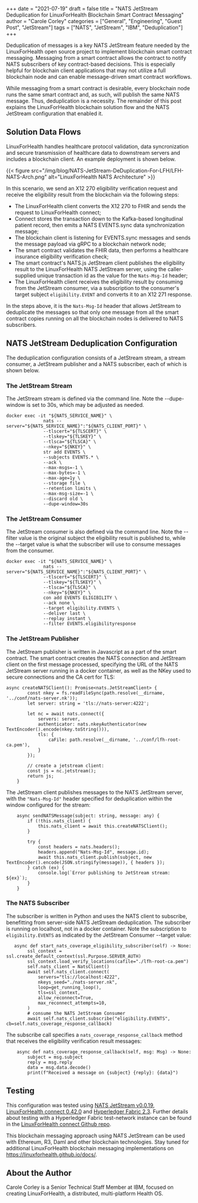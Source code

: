 +++
date = "2021-07-19"
draft = false
title = "NATS JetStream Deduplication for LinuxForHealth Blockchain Smart Contract Messaging"
author = "Carole Corley"
categories = ["General", "Engineering", "Guest Post", "JetStream"]
tags = ["NATS", "JetStream", "IBM", "Deduplication"]
+++

Deduplication of messages is a key NATS JetStream feature needed by the LinuxForHealth open source project to implement blockchain smart contract messaging.  Messaging from a smart contract allows the contract to notify NATS subscribers of key contract-based decisions.  This is especially helpful for blockchain client applications that may not utilize a full blockchain node and can enable message-driven smart contract workflows.

While messaging from a smart contract is desirable, every blockchain node runs the same smart contract and, as such, will publish the same NATS message.  Thus, deduplication is a necessity.  The remainder of this post explains the LinuxForHealth blockchain solution flow and the NATS JetStream configuration that enabled it.

## Solution Data Flows
LinuxForHealth handles healthcare protocol validation, data syncronization and secure transmission of healthcare data to downstream servers and includes a blockchain client.  An example deployment is shown below.

{{< figure src="/img/blog/NATS-JetStream-DeDuplication-For-LFH/LFH-NATS-Arch.png" alt="LinuxForHealth NATS Architecture" >}}

In this scenario, we send an X12 270 eligibility verification request and receive the eligibility result from the blockchain via the following steps:
- The LinuxForHealth client converts the X12 270 to FHIR and sends the request to LinuxForHealth connect;
- Connect stores the transaction down to the Kafka-based longitudinal patient record, then emits a NATS EVENTS.sync data synchronization message;
- The blockchain client is listening for EVENTS.sync messages and sends the message payload via gRPC to a blockchain network node;
- The smart contract validates the FHIR data, then performs a healthcare insurance eligibility verification check;
- The smart contract's NATS.js JetStream client publishes the eligibility result to the LinuxForHealth NATS JetStream server, using the caller-supplied unique transaction id as the value for the `Nats-Msg-Id` header;
- The LinuxForHealth client receives the eligibility result by consuming from the JetStream consumer, via a subscription to the consumer's target subject `eligibility.EVENT` and converts it to an X12 271 response.

In the steps above, it is the `Nats-Msg-Id` header that allows JetStream to deduplicate the messages so that only one message from all the smart contract copies running on all the blockchain nodes is delivered to NATS subscribers.

## NATS JetStream Deduplication Configuration
The deduplication configuration consists of a JetStream stream, a stream consumer, a JetStream publisher and a NATS subscriber, each of which is shown below.

### The JetStream Stream
The JetStream stream is defined via the command line.  Note the --dupe-window is set to 30s, which may be adjusted as needed.
```shell
docker exec -it "${NATS_SERVICE_NAME}" \
              nats --server="${NATS_SERVICE_NAME}":"${NATS_CLIENT_PORT}" \
              --tlscert="${TLSCERT}" \
              --tlskey="${TLSKEY}" \
              --tlsca="${TLSCA}" \
              --nkey="${NKEY}" \
              str add EVENTS \
              --subjects EVENTS.* \
              --ack \
              --max-msgs=-1 \
              --max-bytes=-1 \
              --max-age=1y \
              --storage file \
              --retention limits \
              --max-msg-size=-1 \
              --discard old \
              --dupe-window=30s
```

### The JetStream Consumer
The JetStream consumer is also defined via the command line.  Note the --filter value is the original subject the eligibility result is published to, while the --target value is what the subscriber will use to consume messages from the consumer.
```shell
docker exec -it "${NATS_SERVICE_NAME}" \
              nats --server="${NATS_SERVICE_NAME}":"${NATS_CLIENT_PORT}" \
              --tlscert="${TLSCERT}" \
              --tlskey="${TLSKEY}" \
              --tlsca="${TLSCA}" \
              --nkey="${NKEY}" \
              con add EVENTS ELIGIBILITY \
              --ack none \
              --target eligibility.EVENTS \
              --deliver last \
              --replay instant \
              --filter EVENTS.eligibilityresponse
```

### The JetStream Publisher
The JetStream publisher is written in Javascript as a part of the smart contract.  The smart contract creates the NATS connection and JetStream client on the first message processed, specifying the URL of the NATS JetStream server running in a docker container, as well as the NKey used to secure connections and the CA cert for TLS:
```shell
async createNATSClient(): Promise<nats.JetStreamClient> {
        const nkey = fs.readFileSync(path.resolve(__dirname, '../conf/nats-server.nk'));
        let server: string = 'tls://nats-server:4222';
        
        let nc = await nats.connect({
            servers: server,
            authenticator: nats.nkeyAuthenticator(new TextEncoder().encode(nkey.toString())),
            tls: {
                caFile: path.resolve(__dirname, '../conf/lfh-root-ca.pem'),
            }
        });

        // create a jetstream client:
        const js = nc.jetstream();
        return js;
    }
```

The JetStream client publishes messages to the NATS JetStream server, with the `"Nats-Msg-Id"` header specified for deduplication within the window configured for the stream:
```shell
    async sendNATSMessage(subject: string, message: any) {
        if (!this.nats_client) {
            this.nats_client = await this.createNATSClient();
        }

        try {
            const headers = nats.headers();
            headers.append("Nats-Msg-Id", message.id);
            await this.nats_client.publish(subject, new TextEncoder().encode(JSON.stringify(message)), { headers });
        } catch (ex) {
            console.log(`Error publishing to JetStream stream: ${ex}`);
        }
    }
```

### The NATS Subscriber
The subscriber is written in Python and uses the NATS client to subscribe, benefitting from server-side NATS JetStream deduplication.  The subscriber is running on localhost, not in a docker container.  Note the subscription to `eligibility.EVENTS` as indicated by the JetStream Consumer --target value:
```shell
   async def start_nats_coverage_eligibility_subscriber(self) -> None:
        ssl_context = ssl.create_default_context(ssl.Purpose.SERVER_AUTH)
        ssl_context.load_verify_locations(cafile="./lfh-root-ca.pem")
        self.nats_client = NatsClient()
        await self.nats_client.connect(
            servers="tls://localhost:4222",
            nkeys_seed="./nats-server.nk",
            loop=get_running_loop(),
            tls=ssl_context,
            allow_reconnect=True,
            max_reconnect_attempts=10,
        )
        # consume the NATS JetStream Consumer
        await self.nats_client.subscribe("eligibility.EVENTS", cb=self.nats_coverage_response_callback)
```

The subscribe call specifies a `nats_coverage_response_callback` method that receives the eligibility verification result messages:
```shell
    async def nats_coverage_response_callback(self, msg: Msg) -> None:
        subject = msg.subject
        reply = msg.reply
        data = msg.data.decode()
        print(f"Received a message on {subject} {reply}: {data}")
```

## Testing
This configuration was tested using [NATS JetStream v0.0.19](https://github.com/nats-io/jetstream), [LinuxForHealth connect 0.42.0](https://linuxforhealth.github.io/docs/) and [Hyperledger Fabric 2.3](https://hyperledger-fabric.readthedocs.io/en/release-2.3/).  Further details about testing with a Hyperledger Fabric test-network instance can be found in the [LinuxForHealth connect Github repo](https://github.com/LinuxForHealth/connect/blob/main/local-config/fabric/README.md).

This blockchain messaging approach using NATS JetStream can be used with Ethereum, R3, Daml and other blockchain technologies. Stay tuned for additional LinuxForHealth blockchain messaging implementations on https://linuxforhealth.github.io/docs/.

## About the Author
Carole Corley is a Senior Technical Staff Member at IBM, focused on creating LinuxForHealth, a distributed, multi-platform Health OS.
